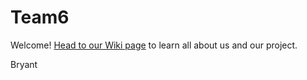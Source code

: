 # Team6

Welcome! [Head to our Wiki page](https://github.com/StanfordCS194/win2023-team6/wiki) to learn all about us and our project. 

Bryant

